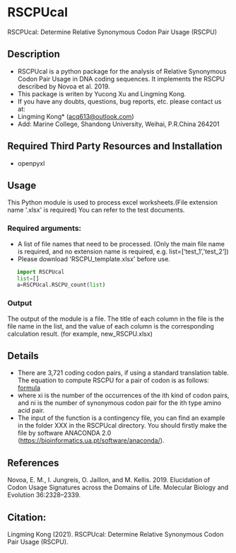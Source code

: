 # RSCPUcal
RSCPUcal: Determine Relative Synonymous Codon Pair Usage (RSCPU)
## Description
- RSCPUcal is a python package for the analysis of Relative Synonymous Codon Pair Usage in DNA coding sequences. It implements the RSCPU described by Novoa et al. 2019.
- This package is writen by Yucong Xu and Lingming Kong.
- If you have any doubts, questions, bug reports, etc. please contact us at:
- Lingming Kong* (acq613@outlook.com)
- Add: Marine College, Shandong University, Weihai, P.R.China 264201
## Required Third Party Resources and Installation
- openpyxl
## Usage
This Python module is used to process excel worksheets.(File extension name '.xlsx' is required) You can refer to the test documents.
### Required arguments:
- A list of file names that need to be processed. (Only the main file name is required, and no extension name is required, e.g. list=[‘test_1’,’test_2’])
- Please download 'RSCPU_template.xlsx' before use.
```Python
   import RSCPUcal
   list=[]
   a=RSCPUcal.RSCPU_count(list)
```
### Output
The output of the module is a file. The title of each column in the file is the file name in the list, and the value of each column is the corresponding calculation result. (for example, new_RSCPU.xlsx)
## Details
- There are 3,721 coding codon pairs, if using a standard translation table. The equation to compute RSCPU for a pair of codon is as follows:
[formula]()
- where xi is the number of the occurrences of the ith kind of codon pairs, and ni is the number of synonymous codon pair for the ith type amino acid pair.
- The input of the function is a contingency file, you can find an example in the folder XXX in the RSCPUcal directory. You should firstly make the file by software ANACONDA 2.0 (https://bioinformatics.ua.pt/software/anaconda/). 
## References
Novoa, E. M., I. Jungreis, O. Jaillon, and M. Kellis. 2019. Elucidation of Codon Usage Signatures across the Domains of Life. Molecular Biology and Evolution 36:2328–2339.
## Citation:
Lingming Kong (2021). RSCPUcal: Determine Relative Synonymous Codon Pair Usage (RSCPU).
